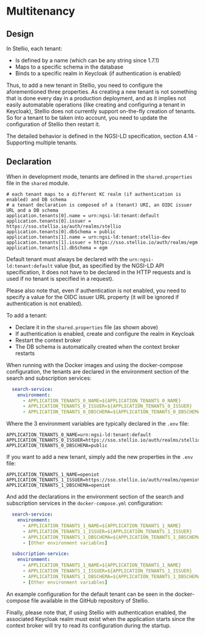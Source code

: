 # Multitenancy

## Design

In Stellio, each tenant:

* Is defined by a name (which can be any string since 1.7.1)
* Maps to a specific schema in the database
* Binds to a specific realm in Keycloak (if authentication is enabled)

Thus, to add a new tenant in Stellio, you need to configure the aforementioned three properties. As creating a new tenant is not something that is done
every day in a production deployment, and as it implies not easily automatable operations (like creating and configuring a tenant in Keycloak), Stellio
does not currently support on-the-fly creation of tenants. So for a tenant to be taken into account, you need to update the configuration of Stellio then
restart it. 

The detailed behavior is defined in the NGSI-LD specification, section 4.14 - Supporting multiple tenants.

## Declaration

When in development mode, tenants are defined in the `shared.properties` file in the `shared` module.

```
# each tenant maps to a different KC realm (if authentication is enabled) and DB schema
# a tenant declaration is composed of a (tenant) URI, an OIDC issuer URL and a DB schema
application.tenants[0].name = urn:ngsi-ld:tenant:default
application.tenants[0].issuer = https://sso.stellio.io/auth/realms/stellio
application.tenants[0].dbSchema = public
application.tenants[1].name = urn:ngsi-ld:tenant:stellio-dev
application.tenants[1].issuer = https://sso.stellio.io/auth/realms/egm
application.tenants[1].dbSchema = egm
```

Default tenant must always be declared with the `urn:ngsi-ld:tenant:default` value (but, as specified by the NGSI-LD API specification, it does not have to be declared in the HTTP requests and is used if no tenant is specified in a request).

Please also note that, even if authentication is not enabled, you need to specify a value for the OIDC issuer URL property (it will be ignored if authentication is not enabled).

To add a tenant:

* Declare it in the `shared.properties` file (as shown above)
* If authentication is enabled, create and configure the realm in Keycloak
* Restart the context broker
* The DB schema is automatically created when the context broker restarts

When running with the Docker images and using the docker-compose configuration, the tenants are declared in the environment section of the search and subscription services:

```yaml
  search-service:
    environment:
      - APPLICATION_TENANTS_0_NAME=${APPLICATION_TENANTS_0_NAME}
      - APPLICATION_TENANTS_0_ISSUER=${APPLICATION_TENANTS_0_ISSUER}
      - APPLICATION_TENANTS_0_DBSCHEMA=${APPLICATION_TENANTS_0_DBSCHEMA}
```

Where the 3 environment variables are typically declared in the `.env` file:

```shell
APPLICATION_TENANTS_0_NAME=urn:ngsi-ld:tenant:default
APPLICATION_TENANTS_0_ISSUER=https://sso.stellio.io/auth/realms/stellio
APPLICATION_TENANTS_0_DBSCHEMA=public
```

If you want to add a new tenant, simply add the new properties in the `.env` file:

```shell
APPLICATION_TENANTS_1_NAME=openiot
APPLICATION_TENANTS_1_ISSUER=https://sso.stellio.io/auth/realms/openiot
APPLICATION_TENANTS_1_DBSCHEMA=openiot
```

And add the declarations in the environment section of the search and subscription services in the `docker-compose.yml` configuration:

```yaml
  search-service:
    environment:
      - APPLICATION_TENANTS_1_NAME=${APPLICATION_TENANTS_1_NAME}
      - APPLICATION_TENANTS_1_ISSUER=${APPLICATION_TENANTS_1_ISSUER}
      - APPLICATION_TENANTS_1_DBSCHEMA=${APPLICATION_TENANTS_1_DBSCHEMA}
      - [Other environment variables]

  subscription-service:
    environment:
      - APPLICATION_TENANTS_1_NAME=${APPLICATION_TENANTS_1_NAME}
      - APPLICATION_TENANTS_1_ISSUER=${APPLICATION_TENANTS_1_ISSUER}
      - APPLICATION_TENANTS_1_DBSCHEMA=${APPLICATION_TENANTS_1_DBSCHEMA}
      - [Other environment variables]
```

An example configuration for the default tenant can be seen in the docker-compose file available in the GitHub repository of Stellio.

Finally, please note that, if using Stellio with authentication enabled, the associated Keycloak realm must exist when the application starts since the context broker will try to read its configuration during the startup.
